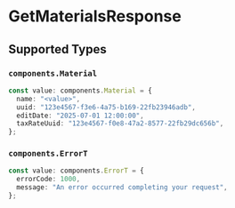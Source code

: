# GetMaterialsResponse


## Supported Types

### `components.Material`

```typescript
const value: components.Material = {
  name: "<value>",
  uuid: "123e4567-f3e6-4a75-b169-22fb23946adb",
  editDate: "2025-07-01 12:00:00",
  taxRateUuid: "123e4567-f0e8-47a2-8577-22fb29dc656b",
};
```

### `components.ErrorT`

```typescript
const value: components.ErrorT = {
  errorCode: 1000,
  message: "An error occurred completing your request",
};
```

